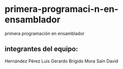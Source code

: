 # primera-programaci-n-en-ensamblador
primera programación en ensamblador 


## integrantes del equipo:

Hernández Pérez Luis Gerardo
Brígido Mora Sain David
